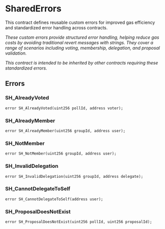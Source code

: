 # SharedErrors
This contract defines reusable custom errors for improved gas efficiency and standardized error handling across contracts.

*These custom errors provide structured error handling, helping reduce gas costs by avoiding traditional revert messages with strings.
They cover a range of scenarios including voting, membership, delegation, and proposal validation.*

*This contract is intended to be inherited by other contracts requiring these standardized errors.*


## Errors
### SH_AlreadyVoted

```solidity
error SH_AlreadyVoted(uint256 pollId, address voter);
```

### SH_AlreadyMember

```solidity
error SH_AlreadyMember(uint256 groupId, address user);
```

### SH_NotMember

```solidity
error SH_NotMember(uint256 groupId, address user);
```

### SH_InvalidDelegation

```solidity
error SH_InvalidDelegation(uint256 groupId, address delegate);
```

### SH_CannotDelegateToSelf

```solidity
error SH_CannotDelegateToSelf(address user);
```

### SH_ProposalDoesNotExist

```solidity
error SH_ProposalDoesNotExist(uint256 pollId, uint256 proposalId);
```

